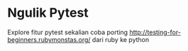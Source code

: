 # Ngulik Pytest
Explore fitur pytest
sekalian coba porting http://testing-for-beginners.rubymonstas.org/ dari ruby ke python